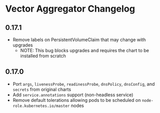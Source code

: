 # Vector Aggregator Changelog

## 0.17.1

* Remove labels on PersistentVolumeClaim that may change with upgrades
  * NOTE: This bug blocks upgrades and requires the chart to be installed from scratch

## 0.17.0

* Port `args`, `livenessProbe`, `readinessProbe`, `dnsPolicy`, `dnsConfig`, and `secrets` from original charts
* Add `service.annotations` support (non-headless service)
* Remove default tolerations allowing pods to be scheduled on `node-role.kubernetes.io/master` nodes
